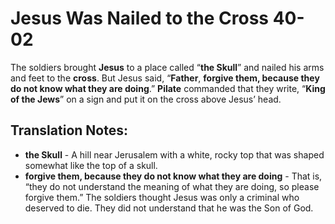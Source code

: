 Jesus Was Nailed to the Cross 40-02
=====================================


The soldiers brought **Jesus** to a place called “**the Skull**” and
nailed his arms and feet to the **cross**. But Jesus said, “**Father**,
**forgive them, because they do not know what they are doing**.”
**Pilate** commanded that they write, “**King of the Jews**” on a
sign and put it on the cross above Jesus’ head.

Translation Notes:
------------------

-   **the Skull** - A hill near Jerusalem with a white, rocky top that
    was shaped somewhat like the top of a skull.
-   **forgive them, because they do not know what they are doing** -
    That is, “they do not understand the meaning of what they are
    doing, so please forgive them.” The soldiers thought Jesus was
    only a criminal who deserved to die. They did not understand that
    he was the Son of God.

